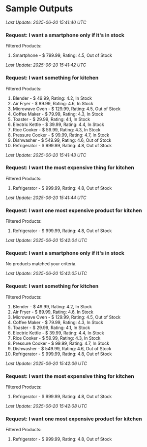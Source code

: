 # Sample Outputs

_Last Update: 2025-06-20 15:41:40 UTC_

### Request: I want a smartphone only if it's in stock
Filtered Products:
 1. Smartphone - $  799.99, Rating:  4.5, Out of Stock


_Last Update: 2025-06-20 15:41:42 UTC_

### Request: I want something for kitchen
Filtered Products:
 1. Blender - $   49.99, Rating:  4.2, In Stock
 2. Air Fryer - $   89.99, Rating:  4.6, In Stock
 3. Microwave Oven - $  129.99, Rating:  4.5, Out of Stock
 4. Coffee Maker - $   79.99, Rating:  4.3, In Stock
 5. Toaster - $   29.99, Rating:  4.1, In Stock
 6. Electric Kettle - $   39.99, Rating:  4.4, In Stock
 7. Rice Cooker - $   59.99, Rating:  4.3, In Stock
 8. Pressure Cooker - $   99.99, Rating:  4.7, In Stock
 9. Dishwasher - $  549.99, Rating:  4.6, Out of Stock
10. Refrigerator - $  999.99, Rating:  4.8, Out of Stock


_Last Update: 2025-06-20 15:41:43 UTC_

### Request: I want the most expensive thing for kitchen
Filtered Products:
 1. Refrigerator - $  999.99, Rating:  4.8, Out of Stock


_Last Update: 2025-06-20 15:41:44 UTC_

### Request: I want one most expensive product for kitchen
Filtered Products:
 1. Refrigerator - $  999.99, Rating:  4.8, Out of Stock


_Last Update: 2025-06-20 15:42:04 UTC_

### Request: I want a smartphone only if it's in stock
No products matched your criteria.


_Last Update: 2025-06-20 15:42:05 UTC_

### Request: I want something for kitchen
Filtered Products:
 1. Blender - $   49.99, Rating:  4.2, In Stock
 2. Air Fryer - $   89.99, Rating:  4.6, In Stock
 3. Microwave Oven - $  129.99, Rating:  4.5, Out of Stock
 4. Coffee Maker - $   79.99, Rating:  4.3, In Stock
 5. Toaster - $   29.99, Rating:  4.1, In Stock
 6. Electric Kettle - $   39.99, Rating:  4.4, In Stock
 7. Rice Cooker - $   59.99, Rating:  4.3, In Stock
 8. Pressure Cooker - $   99.99, Rating:  4.7, In Stock
 9. Dishwasher - $  549.99, Rating:  4.6, Out of Stock
10. Refrigerator - $  999.99, Rating:  4.8, Out of Stock


_Last Update: 2025-06-20 15:42:06 UTC_

### Request: I want the most expensive thing for kitchen
Filtered Products:
 1. Refrigerator - $  999.99, Rating:  4.8, Out of Stock


_Last Update: 2025-06-20 15:42:08 UTC_

### Request: I want one most expensive product for kitchen
Filtered Products:
 1. Refrigerator - $  999.99, Rating:  4.8, Out of Stock



